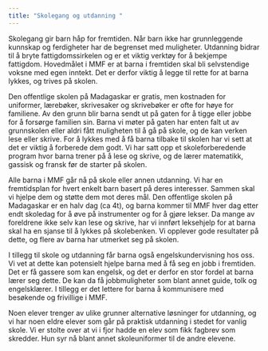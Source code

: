 ```yaml
---
title: "Skolegang og utdanning "
---
```

Skolegang gir barn håp for fremtiden. Når barn ikke har grunnleggende kunnskap og ferdigheter har de begrenset med muligheter. Utdanning bidrar til å bryte fattigdomssirkelen og er et viktig verktøy for å bekjempe fattigdom. Hovedmålet i MMF er at barna i fremtiden skal bli selvstendige voksne med egen inntekt. Det er derfor viktig å legge til rette for at barna lykkes, og trives på skolen. 

Den offentlige skolen på Madagaskar er gratis, men kostnaden for uniformer, lærebøker, skrivesaker og skrivebøker er ofte for høye for familiene. Av den grunn blir barna sendt ut på gaten for å tigge eller jobbe for å forsørge familien sin.  Barna vi møter på gaten har enten falt ut av grunnskolen eller aldri fått muligheten til å gå på skole, og de kan verken lese eller skrive. For å lykkes med å få barna tilbake til skolen har vi sett at det er viktig å forberede dem godt. Vi har satt opp et skoleforberedende program hvor barna trener på å lese og skrive, og de lærer matematikk, gassisk og fransk før de starter på skolen. 

Alle barna i MMF går nå på skole eller annen utdanning. Vi har en fremtidsplan for hvert enkelt barn basert på deres interesser. Sammen skal vi hjelpe dem og støtte dem mot deres mål. Den offentlige skolen på Madagaskar er en halv dag (ca 4t), og barna kommer til MMF hver dag etter endt skoledag for å øve på instrumenter og for å gjøre lekser. Da mange av foreldrene ikke selv kan lese og skrive, har vi innført leksehjelp for at barna skal ha en sjanse til å lykkes på skolebenken. Vi opplever gode resultater på dette, og flere av barna har utmerket seg på skolen.

I tillegg til skole og utdanning får barna også engelskundervisning hos oss. Vi vet at dette kan potensielt hjelpe barna med å få seg en jobb i fremtiden. Det er få gassere som kan engelsk, og det er derfor en stor fordel at barna lærer seg dette. De kan da få jobbmuligheter som blant annet guide, tolk og engelsklærer. I tillegg er det lettere for barna å kommunisere med besøkende og frivillige i MMF.

Noen elever trenger av ulike grunner alternative løsninger for utdanning, og vi har noen eldre elever som går på praktisk utdanning i stedet for vanlig skole. Vi er stolte over at vi i fjor hadde en elev som fikk fagbrev som skredder. Hun syr nå blant annet skoleuniformer til de andre elevene.
